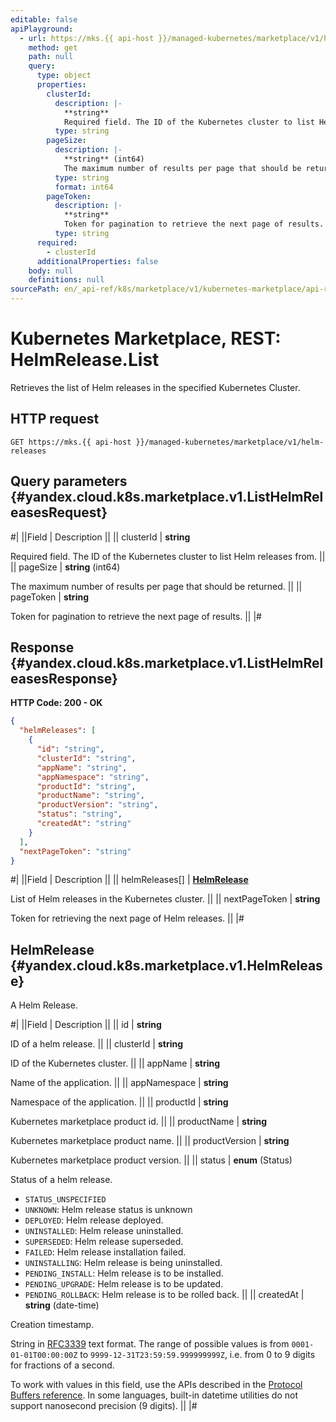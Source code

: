 ```yaml
---
editable: false
apiPlayground:
  - url: https://mks.{{ api-host }}/managed-kubernetes/marketplace/v1/helm-releases
    method: get
    path: null
    query:
      type: object
      properties:
        clusterId:
          description: |-
            **string**
            Required field. The ID of the Kubernetes cluster to list Helm releases from.
          type: string
        pageSize:
          description: |-
            **string** (int64)
            The maximum number of results per page that should be returned.
          type: string
          format: int64
        pageToken:
          description: |-
            **string**
            Token for pagination to retrieve the next page of results.
          type: string
      required:
        - clusterId
      additionalProperties: false
    body: null
    definitions: null
sourcePath: en/_api-ref/k8s/marketplace/v1/kubernetes-marketplace/api-ref/HelmRelease/list.md
---
```


# Kubernetes Marketplace, REST: HelmRelease.List

Retrieves the list of Helm releases in the specified Kubernetes Cluster.

## HTTP request

```
GET https://mks.{{ api-host }}/managed-kubernetes/marketplace/v1/helm-releases
```

## Query parameters {#yandex.cloud.k8s.marketplace.v1.ListHelmReleasesRequest}

#|
||Field | Description ||
|| clusterId | **string**

Required field. The ID of the Kubernetes cluster to list Helm releases from. ||
|| pageSize | **string** (int64)

The maximum number of results per page that should be returned. ||
|| pageToken | **string**

Token for pagination to retrieve the next page of results. ||
|#

## Response {#yandex.cloud.k8s.marketplace.v1.ListHelmReleasesResponse}

**HTTP Code: 200 - OK**

```json
{
  "helmReleases": [
    {
      "id": "string",
      "clusterId": "string",
      "appName": "string",
      "appNamespace": "string",
      "productId": "string",
      "productName": "string",
      "productVersion": "string",
      "status": "string",
      "createdAt": "string"
    }
  ],
  "nextPageToken": "string"
}
```

#|
||Field | Description ||
|| helmReleases[] | **[HelmRelease](#yandex.cloud.k8s.marketplace.v1.HelmRelease)**

List of Helm releases in the Kubernetes cluster. ||
|| nextPageToken | **string**

Token for retrieving the next page of Helm releases. ||
|#

## HelmRelease {#yandex.cloud.k8s.marketplace.v1.HelmRelease}

A Helm Release.

#|
||Field | Description ||
|| id | **string**

ID of a helm release. ||
|| clusterId | **string**

ID of the Kubernetes cluster. ||
|| appName | **string**

Name of the application. ||
|| appNamespace | **string**

Namespace of the application. ||
|| productId | **string**

Kubernetes marketplace product id. ||
|| productName | **string**

Kubernetes marketplace product name. ||
|| productVersion | **string**

Kubernetes marketplace product version. ||
|| status | **enum** (Status)

Status of a helm release.

- `STATUS_UNSPECIFIED`
- `UNKNOWN`: Helm release status is unknown
- `DEPLOYED`: Helm release deployed.
- `UNINSTALLED`: Helm release uninstalled.
- `SUPERSEDED`: Helm release superseded.
- `FAILED`: Helm release installation failed.
- `UNINSTALLING`: Helm release is being uninstalled.
- `PENDING_INSTALL`: Helm release is to be installed.
- `PENDING_UPGRADE`: Helm release is to be updated.
- `PENDING_ROLLBACK`: Helm release is to be rolled back. ||
|| createdAt | **string** (date-time)

Creation timestamp.

String in [RFC3339](https://www.ietf.org/rfc/rfc3339.txt) text format. The range of possible values is from
`0001-01-01T00:00:00Z` to `9999-12-31T23:59:59.999999999Z`, i.e. from 0 to 9 digits for fractions of a second.

To work with values in this field, use the APIs described in the
[Protocol Buffers reference](https://developers.google.com/protocol-buffers/docs/reference/overview).
In some languages, built-in datetime utilities do not support nanosecond precision (9 digits). ||
|#